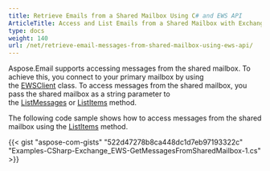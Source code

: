 ```yaml
---
title: Retrieve Emails from a Shared Mailbox Using C# and EWS API
ArticleTitle: Access and List Emails from a Shared Mailbox with Exchange Web Services (EWS) 
type: docs
weight: 140
url: /net/retrieve-email-messages-from-shared-mailbox-using-ews-api/
---
```



Aspose.Email supports accessing messages from the shared mailbox. To achieve this, you connect to your primary mailbox by using the [EWSClient](https://reference.aspose.com/email/net/aspose.email.clients.exchange.webservice/ewsclient/) class. To access messages from the shared mailbox, you pass the shared mailbox as a string parameter to the [ListMessages](https://reference.aspose.com/email/net/aspose.email.clients.exchange.webservice/iewsclient/listmessages/) or [ListItems](https://reference.aspose.com/email/net/aspose.email.clients.exchange.webservice/iewsclient/listitems/) method.

The following code sample shows how to access messages from the shared mailbox using the [ListItems](https://reference.aspose.com/email/net/aspose.email.clients.exchange.webservice/iewsclient/listitems/) method.

{{< gist "aspose-com-gists" "522d47278b8ca448dc1d7eb97193322c" "Examples-CSharp-Exchange_EWS-GetMessagesFromSharedMailbox-1.cs" >}}
